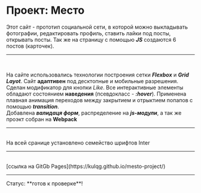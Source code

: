 # Проект: Место

Этот сайт - прототип социальной сети, в которой можно выкладывать фотографии, редактировать профиль, ставить лайки под посты, открывать посты. Так же на страницу с помощью ***JS*** создаются 6 постов (карточек).<hr><br>

На сайте использовались технологии построения сетки ***Flexbox*** и ***Grid Layot***. Сайт **адаптивен** под десктопные и мобильные разрешения. Сделан модификатор для кнопки *Like*. Все интерактивные элементы обладают состоянием **наведения** (псевдокласс - ***:hover***). Применена плавная анимация переходов между закрытием и отрыктием попапов с помощью ***transition***.
<br>
Добавлена ***валидаця форм***, распределение на ***js-модули***, а так же проэкт собран на **Webpack** 
<hr><br>
На всей сранице установлено семейство шрифтов Inter
<hr><br>
[ссылка на GitGb Pages](https://kulqg.github.io/mesto-project/)
<br><hr>
Статус: **готов к проверке**! 